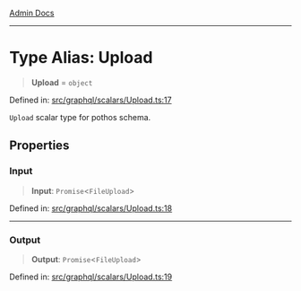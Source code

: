[Admin Docs](/)

***

# Type Alias: Upload

> **Upload** = `object`

Defined in: [src/graphql/scalars/Upload.ts:17](https://github.com/PurnenduMIshra129th/talawa-api/blob/6dd1cb0af1891b88aa61534ec8a6180536cd264f/src/graphql/scalars/Upload.ts#L17)

`Upload` scalar type for pothos schema.

## Properties

### Input

> **Input**: `Promise`\<`FileUpload`\>

Defined in: [src/graphql/scalars/Upload.ts:18](https://github.com/PurnenduMIshra129th/talawa-api/blob/6dd1cb0af1891b88aa61534ec8a6180536cd264f/src/graphql/scalars/Upload.ts#L18)

***

### Output

> **Output**: `Promise`\<`FileUpload`\>

Defined in: [src/graphql/scalars/Upload.ts:19](https://github.com/PurnenduMIshra129th/talawa-api/blob/6dd1cb0af1891b88aa61534ec8a6180536cd264f/src/graphql/scalars/Upload.ts#L19)
